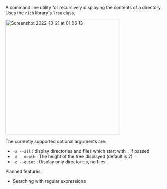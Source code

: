 A command line utility for recursively displaying the contents of a directory. Uses
the `rich` library's `Tree` class.

<img width="365" alt="Screenshot 2022-10-21 at 01 06 13" src="https://user-images.githubusercontent.com/104148871/197081775-618902b8-23ec-4248-bb2e-e4a5fc6aa809.png">

 The currently supported optional arguments are:

 - `-a --all` : display directories and files  which start with `.` if passed
 - `-d --depth` : The height of the tree displayed (default is 2)
 - `-q --quiet` : Display only directories, no files

Planned features:
 - Searching with regular expressions
